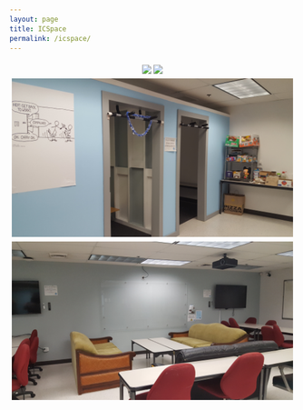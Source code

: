 ```yaml
---
layout: page
title: ICSpace
permalink: /icspace/
---
```


<center>
	<div class="row"> 
	  <div class="column">
	    <img src="/assets/img/icons/icspace1.jpg">
	  	<img src="/assets/img/icons/icspace2.jpg">
	  </div>
	  <div class="column">
	    <img src="/assets/img/icons/icspace3.jpg">
	  	<img src="/assets/img/icons/icspace4.jpg">
	  </div> 
	</div>
	<style>
		.row {
		  display: flex;
		  flex-wrap: wrap;
		  padding: 0 4px;
		}

		/* Create four equal columns that sits next to each other */
		.column {
		  flex: 25%;
		  max-width: 25%;
		  padding: 0 4px;
		}

		.column img {
		  margin-top: 8px;
		  vertical-align: middle;
		}

		/* Responsive layout - makes a two column-layout instead of four columns */
		@media screen and (max-width: 800px) {
		  .column {
		    flex: 50%;
		    max-width: 50%;
		  }
		}

		/* Responsive layout - makes the two columns stack on top of each other instead of next to each other */
		@media screen and (max-width: 600px) {
		  .column {
		    flex: 100%;
		    max-width: 100%;
		  }
		}
	</style>
</center>
<br>

## What is the ICSpace?

POST 318B (ICSpace), is an interactive classroom intended for the use of the ICS Community, which is defined as: ICS undergraduate majors, ICS graduate students, ICS faculty, and ICS staff.  Guests are welcome as long as they are accompanied by an ICS Community member.

<a href="http://www.ics.hawaii.edu/community/post-318b/" target="_blank">Read more on the ICS Department's goals for ICSpace here!</a>

Anyone is welcome to use this space, as long as the following rules are followed:

1. <strong>Respect others who are using the space for work.</strong>
Keep the room in a quiet and reasonable volume.

2. <strong>Keep the room clean and tidy</strong>
The ICSpace is not visited by the school custodians. If you have garbage you'd like to throw out, there is a convenient garbage/recycling can located outside of the room.

Any infractions will result in a warning or ban from using the ICSpace.